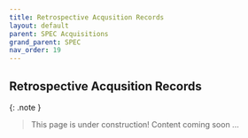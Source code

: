 ```yaml
---
title: Retrospective Acqusition Records
layout: default
parent: SPEC Acquisitions
grand_parent: SPEC
nav_order: 19
---
```


## Retrospective Acqusition Records

{: .note }
> This page is under construction! 
> Content coming soon ...